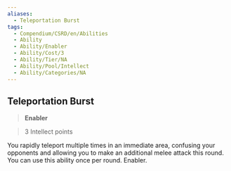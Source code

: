 ```yaml
---
aliases:
  - Teleportation Burst
tags:
  - Compendium/CSRD/en/Abilities
  - Ability
  - Ability/Enabler
  - Ability/Cost/3
  - Ability/Tier/NA
  - Ability/Pool/Intellect
  - Ability/Categories/NA
---
```

  
    
## Teleportation Burst    
>**Enabler**    
>3 Intellect points  
    
You rapidly teleport multiple times in an immediate area, confusing your opponents and allowing you to make an additional melee attack this round. You can use this ability once per round. Enabler.